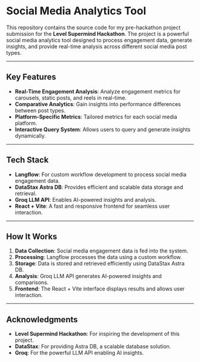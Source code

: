 # Social Media Analytics Tool

This repository contains the source code for my pre-hackathon project submission for the **Level Supermind Hackathon**. The project is a powerful social media analytics tool designed to process engagement data, generate insights, and provide real-time analysis across different social media post types.

---

## Key Features

- **Real-Time Engagement Analysis**: Analyze engagement metrics for carousels, static posts, and reels in real-time.
- **Comparative Analytics**: Gain insights into performance differences between post types.
- **Platform-Specific Metrics**: Tailored metrics for each social media platform.
- **Interactive Query System**: Allows users to query and generate insights dynamically.

---

## Tech Stack

- **Langflow**: For custom workflow development to process social media engagement data.
- **DataStax Astra DB**: Provides efficient and scalable data storage and retrieval.
- **Groq LLM API**: Enables AI-powered insights and analysis.
- **React + Vite**: A fast and responsive frontend for seamless user interaction.

---

## How It Works

1. **Data Collection**: Social media engagement data is fed into the system.
2. **Processing**: Langflow processes the data using a custom workflow.
3. **Storage**: Data is stored and retrieved efficiently using DataStax Astra DB.
4. **Analysis**: Groq LLM API generates AI-powered insights and comparisons.
5. **Frontend**: The React + Vite interface displays results and allows user interaction.

---
## Acknowledgments

- **Level Supermind Hackathon**: For inspiring the development of this project.
- **DataStax**: For providing Astra DB, a scalable database solution.
- **Groq**: For the powerful LLM API enabling AI insights.
